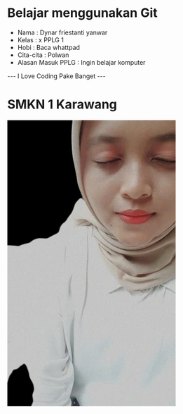 # Belajar menggunakan Git

- Nama              : Dynar friestanti yanwar
- Kelas             : x PPLG 1
- Hobi              : Baca whattpad
- Cita-cita         : Polwan
- Alasan Masuk PPLG : Ingin belajar komputer

--- I Love Coding Pake Banget ---

# SMKN 1 Karawang
![foto](img/dynarfries.jpeg)